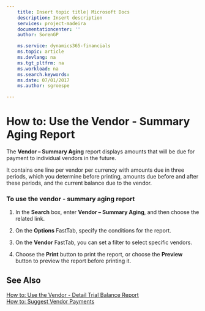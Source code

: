 ```yaml
---
    title: Insert topic title| Microsoft Docs
    description: Insert description
    services: project-madeira
    documentationcenter: ''
    author: SorenGP

    ms.service: dynamics365-financials
    ms.topic: article
    ms.devlang: na
    ms.tgt_pltfrm: na
    ms.workload: na
    ms.search.keywords:
    ms.date: 07/01/2017
    ms.author: sgroespe

---
```

# How to: Use the Vendor - Summary Aging Report
The **Vendor – Summary Aging** report displays amounts that will be due for payment to individual vendors in the future.  
  
 It contains one line per vendor per currency with amounts due in three periods, which you determine before printing, amounts due before and after these periods, and the current balance due to the vendor.  
  
### To use the vendor - summary aging report  
  
1.  In the **Search** box, enter **Vendor – Summary Aging**, and then choose the related link.  
  
2.  On the **Options** FastTab, specify the conditions for the report.  
  
3.  On the **Vendor** FastTab, you can set a filter to select specific vendors.  
  
4.  Choose the **Print** button to print the report, or choose the **Preview** button to preview the report before printing it.  
  
## See Also  
 [How to: Use the Vendor - Detail Trial Balance Report](../How%20to:%20Use%20the%20Vendor%20-%20Detail%20Trial%20Balance%20Report.md)   
 [How to: Suggest Vendor Payments](../how-to-suggest-vendor-payments.md)